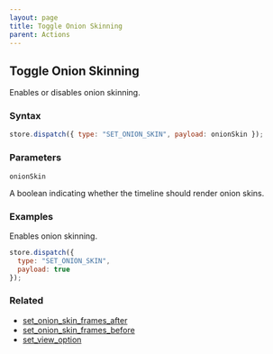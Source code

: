 ```yaml
---
layout: page
title: Toggle Onion Skinning
parent: Actions
---
```


## Toggle Onion Skinning

Enables or disables onion skinning.

### Syntax

```js
store.dispatch({ type: "SET_ONION_SKIN", payload: onionSkin });
```

### Parameters

`onionSkin`

A boolean indicating whether the timeline should render onion skins.

### Examples

Enables onion skinning.

```js
store.dispatch({
  type: "SET_ONION_SKIN",
  payload: true
});
```

### Related

- [set_onion_skin_frames_after](./set_onion_skin_frames_after.md)
- [set_onion_skin_frames_before](./set_onion_skin_frames_before.md)
- [set_view_option](./set_view_option.md)
